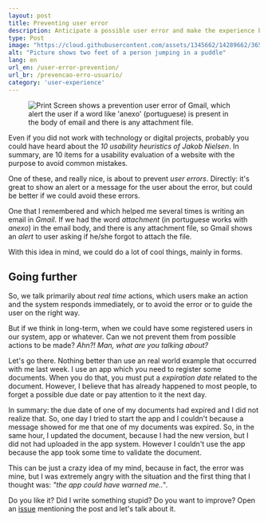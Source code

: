 ```yaml
---
layout: post
title: Preventing user error
description: Anticipate a possible user error and make the experience better.
type: Post
image: "https://cloud.githubusercontent.com/assets/1345662/14289662/365c31fe-fb32-11e5-9da0-20ff8216417e.jpg"
alt: "Picture shows two feet of a person jumping in a puddle"
lang: en
url_en: /user-error-prevention/
url_br: /prevencao-erro-usuario/
category: 'user-experience'
---
```


<figure class="thumb-right loading">
    <img src="https://cloud.githubusercontent.com/assets/1345662/14282421/9b6c48c2-fb14-11e5-8823-08ce793e60e1.png" alt="Print Screen shows a prevention user error of Gmail, which alert the user if a word like 'anexo' (portuguese) is present in the body of email and there is any attachment file.">
</figure>

Even if you did not work with technology or digital projects, probably you could have heard about the *10 usability heuristics of Jakob Nielsen*. In summary, are 10 items for a usability evaluation of a website with the purpose to avoid common mistakes.

One of these, and really nice, is about to prevent *user errors*. Directly: it's great to show an alert or a message for the user about the error, but could be better if we could avoid these errors.

One that I remembered and which helped me several times is writing an email in *Gmail*. If we had the word *attachment* (in portuguese works with *anexo*) in the email body, and there is any attachment file, so Gmail shows an *alert* to user asking if he/she forgot to attach the file.

With this idea in mind, we could do a lot of cool things, mainly in forms.

## Going further

So, we talk primarily about *real time* actions, which users make an action and the system responds immediately, or to avoid the error or to guide the user on the right way.

But if we think in long-term, when we could have some registered users in our system, app or whatever. Can we not prevent them from possible actions to be made? *Ahn?! Man, what are you talking about?*

Let's go there. Nothing better than use an real world example that occurred with me last week. I use an app which you need to register some documents. When you do that, you must put a *expiration date* related to the document. However, I believe that has already happened to most people, to forget a possible due date or pay attention to it the next day.

In summary: the due date of one of my documents had expired and I did not realize that. So, one day I tried to start the app and I couldn't because a message showed for me that one of my documents was expired. So, in the same hour, I updated the document, because I had the new version, but I did not had uploaded in the app system. However I couldn't use the app because the app took some time to validate the document.

This can be just a crazy idea of my mind, because in fact, the error was mine, but I was extremely angry with the situation and the first thing that I thought was: *"the app could have warned me.."*.

Do you like it? Did I write something stupid? Do you want to improve? Open an [issue](https://github.com/raphaelfabeni/raphaelfabeni.github.io/issues) mentioning the post and let's talk about it.
